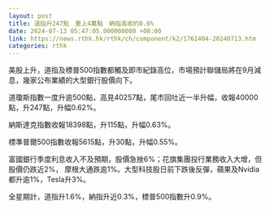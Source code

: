 ```yaml
---
layout: post
title: 道指升247點　重上4萬點　納指高收約0.6%
date: 2024-07-13 05:47:05.000000000 +08:00
link: https://news.rthk.hk/rthk/ch/component/k2/1761404-20240713.htm
categories: rthk
---
```


美股上升，道指及標普500指數都觸及即市紀錄高位，市場預計聯儲局將在9月減息，幾家公布業績的大型銀行股價向下。

道瓊斯指數一度升逾500點，高見40257點，尾市回吐近一半升幅，收報40000點，升247點，升幅0.62%。

納斯達克指數收報18398點，升115點，升幅0.63%。

標準普爾500指數收報5615點，升30點，升幅0.55%。

富國銀行季度利息收入不及預期，股價急挫6%；花旗集團投行業務收入大增，但股價仍跌近2%， 摩根大通跌逾1%。大型科技股日前下跌後反彈，蘋果及Nvidia都升逾1%，Tesla升3%。

全星期計，道指升1.6%，納指升近0.3%，標普500指數升0.9%。

